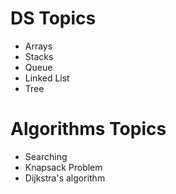 # DS Topics 
   
  - Arrays
  -  Stacks
  -  Queue
  - Linked List
  - Tree
   
# Algorithms Topics 
 - Searching
 - Knapsack Problem
 - Dijkstra's algorithm
